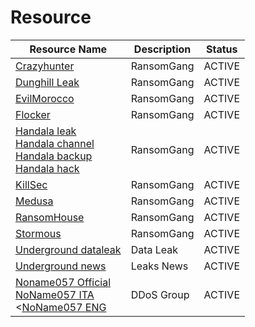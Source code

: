 
# Resource 

| Resource Name       | Description                              | Status |
|-----------------------------|------------------------------------------|-------|
| [Crazyhunter](https://t.me/CrazyHuntersTeam) | RansomGang | ACTIVE |
| [Dunghill Leak](https://t.me/leaksdirectory) | RansomGang | ACTIVE | 
| [EvilMorocco](https://t.me/evilmorocco) | RansomGang | ACTIVE |
| [Flocker](https://t.me/FSOCIETYWETRUST) | RansomGang | ACTIVE |
| [Handala leak](https://t.me/Handala_Leak)<br>[Handala channel](https://t.me/Handala_Channel)<br>[Handala backup](https://t.me/Handala_Backup)<br>[Handala hack](https://t.me/Handala_hack) | RansomGang | ACTIVE | 
| [KillSec](https://t.me/killsecc) | RansomGang | ACTIVE |
| [Medusa](https://t.me/+yXOcSjVjI9tjM2E0) | RansomGang | ACTIVE |
| [RansomHouse](https://t.me/Rhouse_News) | RansomGang | ACTIVE |
| [Stormous](https://t.me/STORMOUS_HACKER) | RansomGang | ACTIVE  | 
| [Underground dataleak](https://t.me/UndergroundDataLeaks) | Data Leak | ACTIVE |
| [Underground news](https://t.me/UndergroundLeaksNews) | Leaks News | ACTIVE |
| [Noname057 Official](https://t.co/hdY4qhDPAk) <br>[NoName057 ITA](https://t.co/mXRNipX4P9) <br><[NoName057 ENG](https://t.co/mXRNipX4P9) | DDoS Group | ACTIVE 
